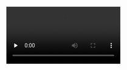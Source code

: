   <video controls="" preload="none"><source src="https://github.com/leolee1204/WebCapToCartoon/blob/6ba26683a331715ea7e62d5004ab507673e28033/output.mp4" type="video/mp4"></video>
